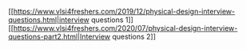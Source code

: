[[https://www.vlsi4freshers.com/2019/12/physical-design-interview-questions.html|interview questions 1]]
[[https://www.vlsi4freshers.com/2020/07/physical-design-interview-questions-part2.html|Interview questions 2]]
